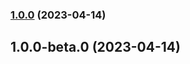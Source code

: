 
### [1.0.0](https://github.com/mongodb/awscdk-resources-mongodbatlas/compare/v1.0.0-beta.0...v1.0.0) (2023-04-14)

## 1.0.0-beta.0 (2023-04-14)

